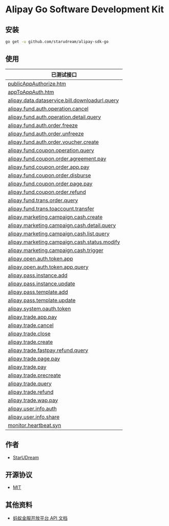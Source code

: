 # Alipay Go Software Development Kit

## 安装

```bash
go get -u github.com/starudream/alipay-sdk-go
```

## 使用

| 已测试接口                                                                                                       |
| --------------------------------------------------------------------------------------------------------------- |
| [publicAppAuthorize.htm](./test/alipay_oauth_public_app_auth_url_test.go)                                       |
| [appToAppAuth.htm](./test/alipay_oauth_app_to_app_auth_url_test.go)                                             |
| [alipay.data.dataservice.bill.downloadurl.query](./test/alipay_data_dataservice_bill_downloadurl_query_test.go) |
| [alipay.fund.auth.operation.cancel](./test/alipay_fund_auth_operation_cancel_test.go)                           |
| [alipay.fund.auth.operation.detail.query](./test/alipay_fund_auth_operation_detail_query_test.go)               |
| [alipay.fund.auth.order.freeze](./test/alipay_fund_auth_order_freeze_test.go)                                   |
| [alipay.fund.auth.order.unfreeze](./test/alipay_fund_auth_order_unfreeze_test.go)                               |
| [alipay.fund.auth.order.voucher.create](./test/alipay_fund_auth_order_voucher_create_test.go)                   |
| [alipay.fund.coupon.operation.query](./test/alipay_fund_coupon_operation_query_test.go)                         |
| [alipay.fund.coupon.order.agreement.pay](./test/alipay_fund_coupon_order_agreement_pay_test.go)                 |
| [alipay.fund.coupon.order.app.pay](./test/alipay_fund_coupon_order_app_pay_test.go)                             |
| [alipay.fund.coupon.order.disburse](./test/alipay_fund_coupon_order_disburse_test.go)                           |
| [alipay.fund.coupon.order.page.pay](./test/alipay_fund_coupon_order_page_pay_test.go)                           |
| [alipay.fund.coupon.order.refund](./test/alipay_fund_coupon_order_refund_test.go)                               |
| [alipay.fund.trans.order.query](./test/alipay_fund_trans_order_query_test.go)                                   |
| [alipay.fund.trans.toaccount.transfer](./test/alipay_fund_trans_toaccount_transfer_test.go)                     |
| [alipay.marketing.campaign.cash.create](./test/alipay_marketing_campaign_cash_create_test.go)                   |
| [alipay.marketing.campaign.cash.detail.query](./test/alipay_marketing_campaign_cash_detail_query_test.go)       |
| [alipay.marketing.campaign.cash.list.query](./test/alipay_marketing_campaign_cash_list_query_test.go)           |
| [alipay.marketing.campaign.cash.status.modify](./test/alipay_marketing_campaign_cash_status_modify_test.go)     |
| [alipay.marketing.campaign.cash.trigger](./test/alipay_marketing_campaign_cash_trigger_test.go)                 |
| [alipay.open.auth.token.app](./test/alipay_open_auth_token_app_test.go)                                         |
| [alipay.open.auth.token.app.query](./test/alipay_open_auth_token_app_query_test.go)                             |
| [alipay.pass.instance.add](./test/alipay_pass_instance_add_test.go)                                             |
| [alipay.pass.instance.update](./test/alipay_pass_instance_update_test.go)                                       |
| [alipay.pass.template.add](./test/alipay_pass_template_add_test.go)                                             |
| [alipay.pass.template.update](./test/alipay_pass_template_update_test.go)                                       |
| [alipay.system.oauth.token](./test/alipay_system_oauth_token_test.go)                                           |
| [alipay.trade.app.pay](./test/alipay_trade_app_pay_test.go)                                                     |
| [alipay.trade.cancel](./test/alipay_trade_cancel_test.go)                                                       |
| [alipay.trade.close](./test/alipay_trade_close_test.go)                                                         |
| [alipay.trade.create](./test/alipay_trade_create_test.go)                                                       |
| [alipay.trade.fastpay.refund.query](./test/alipay_trade_fastpay_refund_query_test.go)                           |
| [alipay.trade.page.pay](./test/alipay_trade_page_pay_test.go)                                                   |
| [alipay.trade.pay](./test/alipay_trade_pay_test.go)                                                             |
| [alipay.trade.precreate](./test/alipay_trade_precreate_test.go)                                                 |
| [alipay.trade.query](./test/alipay_trade_query_test.go)                                                         |
| [alipay.trade.refund](./test/alipay_trade_refund_test.go)                                                       |
| [alipay.trade.wap.pay](./test/alipay_trade_wap_pay_test.go)                                                     |
| [alipay.user.info.auth](./test/alipay_user_info_auth_test.go)                                                   |
| [alipay.user.info.share](./test/alipay_user_info_share_test.go)                                                 |
| [monitor.heartbeat.syn](./test/monitor_heartbeat_syn_test.go)                                                   |

## 作者

-   [StarUDream](https://github.com/starudream)

## 开源协议

-   [MIT](./LICENSE)

## 其他资料

-   [蚂蚁金服开放平台 API 文档](https://docs.open.alipay.com/api)
